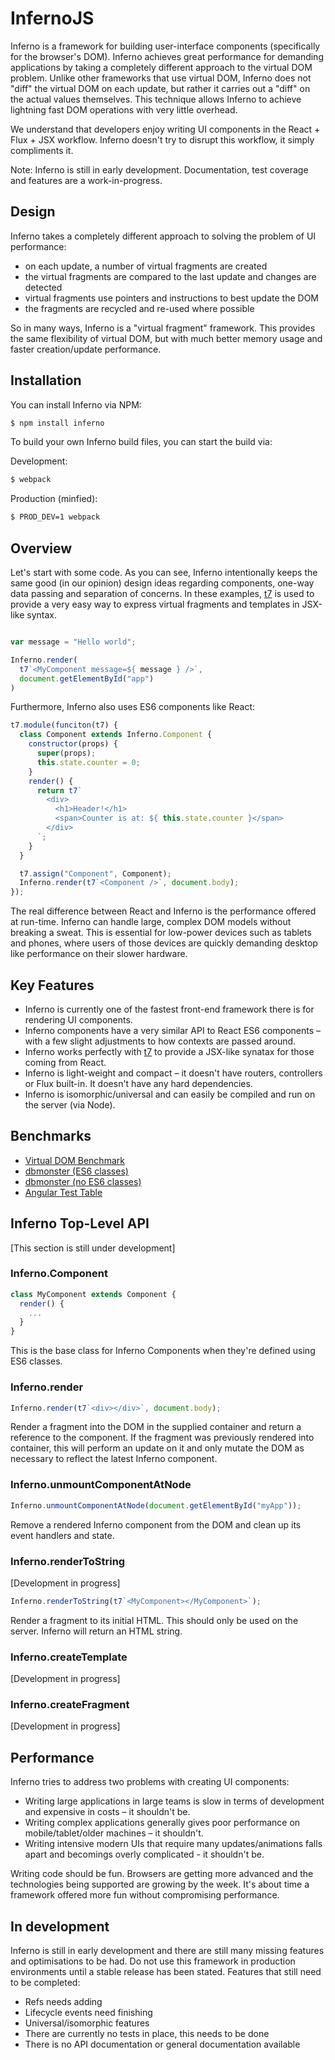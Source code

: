 # InfernoJS

Inferno is a framework for building user-interface components (specifically for the browser's DOM). Inferno achieves great performance for demanding applications by taking a completely different approach to the virtual DOM problem. Unlike other frameworks that use virtual DOM, Inferno does not "diff" the virtual DOM on each update, but rather it carries out a "diff" on the actual values themselves. This technique allows Inferno to achieve lightning fast DOM operations with very little overhead.

We understand that developers enjoy writing UI components in the React + Flux + JSX workflow. Inferno doesn't try to disrupt this workflow, it simply compliments it.

Note: Inferno is still in early development. Documentation, test coverage and features are a work-in-progress.

## Design

Inferno takes a completely different approach to solving the problem of UI performance:
- on each update, a number of virtual fragments are created
- the virtual fragments are compared to the last update and changes are detected
- virtual fragments use pointers and instructions to best update the DOM
- the fragments are recycled and re-used where possible

So in many ways, Inferno is a "virtual fragment" framework. This provides the same flexibility of virtual DOM, but with
much better memory usage and faster creation/update performance.

## Installation

You can install Inferno via NPM:

```sh
$ npm install inferno
```

To build your own Inferno build files, you can start the build via:

Development:
```sh
$ webpack
```

Production (minfied):
```sh
$ PROD_DEV=1 webpack
```

## Overview

Let's start with some code. As you can see, Inferno intentionally keeps the same good (in our opinion) design ideas regarding components, one-way data passing and separation of concerns.
In these examples, [t7](https://github.com/trueadm/t7) is used to provide a very easy way to express virtual fragments and templates in JSX-like syntax.

```javascript

var message = "Hello world";

Inferno.render(
  t7`<MyComponent message=${ message } />`,
  document.getElementById("app")
)
```
Furthermore, Inferno also uses ES6 components like React:

```javascript
t7.module(funciton(t7) {
  class Component extends Inferno.Component {
    constructor(props) {
      super(props);
      this.state.counter = 0;
    }
    render() {
      return t7`
        <div>
          <h1>Header!</h1>
          <span>Counter is at: ${ this.state.counter }</span>
        </div>
      `;
    }  
  }

  t7.assign("Component", Component);
  Inferno.render(t7`<Component />`, document.body);
});
```
The real difference between React and Inferno is the performance offered at run-time. Inferno can handle large, complex DOM models without breaking a sweat.
This is essential for low-power devices such as tablets and phones, where users of those devices are quickly demanding desktop like performance on their slower hardware.

## Key Features

- Inferno is currently one of the fastest front-end framework there is for rendering UI components.
- Inferno components have a very similar API to React ES6 components – with a few slight adjustments to how contexts are passed around.
- Inferno works perfectly with [t7](https://github.com/trueadm/t7) to provide a JSX-like synatax for those coming from React.
- Inferno is light-weight and compact – it doesn't have routers, controllers or Flux built-in. It doesn't have any hard dependencies.
- Inferno is isomorphic/universal and can easily be compiled and run on the server (via Node).

## Benchmarks

- [Virtual DOM Benchmark](http://vdom-benchmark.github.io/vdom-benchmark/)
- [dbmonster (ES6 classes)](http://infernojs.org/benchmarks/dbmonster/)
- [dbmonster (no ES6 classes)](http://infernojs.org/benchmarks/dbmonster/inferno-dbmonster-raw-es5.html)
- [Angular Test Table](http://infernojs.org/benchmarks/angular-test-table/infernojs/index.html)

## Inferno Top-Level API

[This section is still under development]

### Inferno.Component

```javascript
class MyComponent extends Component {
  render() {
    ...
  }
}
```

This is the base class for Inferno Components when they're defined using ES6 classes.

### Inferno.render

```javascript
Inferno.render(t7`<div></div>`, document.body);
```

Render a fragment into the DOM in the supplied container and return a reference to the component. If the fragment was previously rendered into container, this will
perform an update on it and only mutate the DOM as necessary to reflect the latest Inferno component.

### Inferno.unmountComponentAtNode

```javascript
Inferno.unmountComponentAtNode(document.getElementById("myApp"));
```

Remove a rendered Inferno component from the DOM and clean up its event handlers and state.

### Inferno.renderToString

[Development in progress]

```javascript
Inferno.renderToString(t7`<MyComponent></MyComponent>`);
```

Render a fragment to its initial HTML. This should only be used on the server. Inferno will return an HTML string.

### Inferno.createTemplate

[Development in progress]

### Inferno.createFragment

[Development in progress]

## Performance

Inferno tries to address two problems with creating UI components:
- Writing large applications in large teams is slow in terms of development and expensive in costs – it shouldn't be.
- Writing complex applications generally gives poor performance on mobile/tablet/older machines – it shouldn't.
- Writing intensive modern UIs that require many updates/animations falls apart and becomings overly complicated - it shouldn't be.

Writing code should be fun. Browsers are getting more advanced and the technologies being supported are growing by the week. It's about
time a framework offered more fun without compromising performance.

## In development

Inferno is still in early development and there are still many missing features and optimisations to be had. Do not use this framework in production environments until a stable
release has been stated. Features that still need to be completed:

- Refs needs adding
- Lifecycle events need finishing
- Universal/isomorphic features
- There are currently no tests in place, this needs to be done
- There is no API documentation or general documentation available
